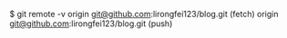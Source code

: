$ git remote -v
origin  git@github.com:lirongfei123/blog.git (fetch)
origin  git@github.com:lirongfei123/blog.git (push)